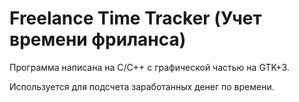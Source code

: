 Freelance Time Tracker (Учет времени фриланса)
=============================================

Программа написана на C/C++ с графической частью на GTK+3.

Используется для подсчета заработанных денег по времени.

